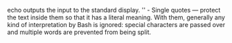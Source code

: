 echo outputs the input to the standard display.
'' - Single quotes — protect the text inside them so that it has a literal meaning. With them, generally any kind of interpretation by Bash is ignored: special characters are passed over and multiple words are prevented from being split.
